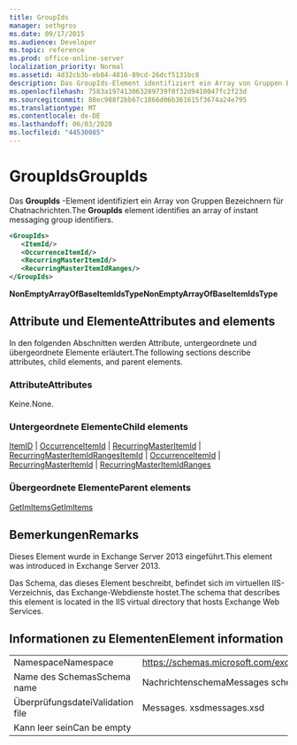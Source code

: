 ```yaml
---
title: GroupIds
manager: sethgros
ms.date: 09/17/2015
ms.audience: Developer
ms.topic: reference
ms.prod: office-online-server
localization_priority: Normal
ms.assetid: 4d32cb3b-eb84-4816-89cd-26dcf5131bc8
description: Das GroupIds-Element identifiziert ein Array von Gruppen Bezeichnern für Chatnachrichten.
ms.openlocfilehash: 7583a197413063289739f0f32d9410047fc2f23d
ms.sourcegitcommit: 88ec988f2bb67c1866d06b361615f3674a24e795
ms.translationtype: MT
ms.contentlocale: de-DE
ms.lasthandoff: 06/03/2020
ms.locfileid: "44530085"
---
```

# <a name="groupids"></a><span data-ttu-id="88d48-103">GroupIds</span><span class="sxs-lookup"><span data-stu-id="88d48-103">GroupIds</span></span>

<span data-ttu-id="88d48-104">Das **GroupIds** -Element identifiziert ein Array von Gruppen Bezeichnern für Chatnachrichten.</span><span class="sxs-lookup"><span data-stu-id="88d48-104">The **GroupIds** element identifies an array of instant messaging group identifiers.</span></span> 
  
```XML
<GroupIds>
   <ItemId/>
   <OccurrenceItemId/>
   <RecurringMasterItemId/>
   <RecurringMasterItemIdRanges/>
</GroupIds>
```

 <span data-ttu-id="88d48-105">**NonEmptyArrayOfBaseItemIdsType**</span><span class="sxs-lookup"><span data-stu-id="88d48-105">**NonEmptyArrayOfBaseItemIdsType**</span></span>
## <a name="attributes-and-elements"></a><span data-ttu-id="88d48-106">Attribute und Elemente</span><span class="sxs-lookup"><span data-stu-id="88d48-106">Attributes and elements</span></span>

<span data-ttu-id="88d48-107">In den folgenden Abschnitten werden Attribute, untergeordnete und übergeordnete Elemente erläutert.</span><span class="sxs-lookup"><span data-stu-id="88d48-107">The following sections describe attributes, child elements, and parent elements.</span></span>
  
### <a name="attributes"></a><span data-ttu-id="88d48-108">Attribute</span><span class="sxs-lookup"><span data-stu-id="88d48-108">Attributes</span></span>

<span data-ttu-id="88d48-109">Keine.</span><span class="sxs-lookup"><span data-stu-id="88d48-109">None.</span></span>
  
### <a name="child-elements"></a><span data-ttu-id="88d48-110">Untergeordnete Elemente</span><span class="sxs-lookup"><span data-stu-id="88d48-110">Child elements</span></span>

<span data-ttu-id="88d48-111">[ItemID](itemid.md)  |  [OccurrenceItemId](occurrenceitemid.md)  |  [RecurringMasterItemId](recurringmasteritemid.md)  |  [RecurringMasterItemIdRanges](recurringmasteritemidranges.md)</span><span class="sxs-lookup"><span data-stu-id="88d48-111">[ItemId](itemid.md) | [OccurrenceItemId](occurrenceitemid.md) | [RecurringMasterItemId](recurringmasteritemid.md) | [RecurringMasterItemIdRanges](recurringmasteritemidranges.md)</span></span>
  
### <a name="parent-elements"></a><span data-ttu-id="88d48-112">Übergeordnete Elemente</span><span class="sxs-lookup"><span data-stu-id="88d48-112">Parent elements</span></span>

[<span data-ttu-id="88d48-113">GetImItems</span><span class="sxs-lookup"><span data-stu-id="88d48-113">GetImItems</span></span>](getimitems.md)
  
## <a name="remarks"></a><span data-ttu-id="88d48-114">Bemerkungen</span><span class="sxs-lookup"><span data-stu-id="88d48-114">Remarks</span></span>

<span data-ttu-id="88d48-115">Dieses Element wurde in Exchange Server 2013 eingeführt.</span><span class="sxs-lookup"><span data-stu-id="88d48-115">This element was introduced in Exchange Server 2013.</span></span>
  
<span data-ttu-id="88d48-116">Das Schema, das dieses Element beschreibt, befindet sich im virtuellen IIS-Verzeichnis, das Exchange-Webdienste hostet.</span><span class="sxs-lookup"><span data-stu-id="88d48-116">The schema that describes this element is located in the IIS virtual directory that hosts Exchange Web Services.</span></span>
  
## <a name="element-information"></a><span data-ttu-id="88d48-117">Informationen zu Elementen</span><span class="sxs-lookup"><span data-stu-id="88d48-117">Element information</span></span>

|||
|:-----|:-----|
|<span data-ttu-id="88d48-118">Namespace</span><span class="sxs-lookup"><span data-stu-id="88d48-118">Namespace</span></span>  <br/> |https://schemas.microsoft.com/exchange/services/2006/messages  <br/> |
|<span data-ttu-id="88d48-119">Name des Schemas</span><span class="sxs-lookup"><span data-stu-id="88d48-119">Schema name</span></span>  <br/> |<span data-ttu-id="88d48-120">Nachrichtenschema</span><span class="sxs-lookup"><span data-stu-id="88d48-120">Messages schema</span></span>  <br/> |
|<span data-ttu-id="88d48-121">Überprüfungsdatei</span><span class="sxs-lookup"><span data-stu-id="88d48-121">Validation file</span></span>  <br/> |<span data-ttu-id="88d48-122">Messages. xsd</span><span class="sxs-lookup"><span data-stu-id="88d48-122">messages.xsd</span></span>  <br/> |
|<span data-ttu-id="88d48-123">Kann leer sein</span><span class="sxs-lookup"><span data-stu-id="88d48-123">Can be empty</span></span>  <br/> ||
   

